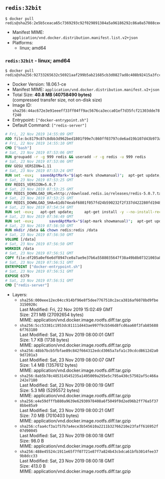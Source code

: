 ## `redis:32bit`

```console
$ docker pull redis@sha256:2e5b5ceaca65c7369293c92f029891384a5a96186292c86a0a57088ceed6c96e
```

-	Manifest MIME: `application/vnd.docker.distribution.manifest.list.v2+json`
-	Platforms:
	-	linux; amd64

### `redis:32bit` - linux; amd64

```console
$ docker pull redis@sha256:92733265632c56921aaf299b5ab21685cb3d0827ad8c408b92415a3fccdcdceb
```

-	Docker Version: 18.06.1-ce
-	Manifest MIME: `application/vnd.docker.distribution.manifest.v2+json`
-	Total Size: **40.8 MB (40758490 bytes)**  
	(compressed transfer size, not on-disk size)
-	Image ID: `sha256:44ac672e3e91eeeff33ff04ff9ac5676ca3ecca01ef7d35fcf21303dde78f240`
-	Entrypoint: `["docker-entrypoint.sh"]`
-	Default Command: `["redis-server"]`

```dockerfile
# Fri, 22 Nov 2019 14:55:09 GMT
ADD file:bc8179c87c8dbb3d962bed1801f99e7c860ff03797cde6ad19b107d43b973ada in / 
# Fri, 22 Nov 2019 14:55:10 GMT
CMD ["bash"]
# Sat, 23 Nov 2019 07:53:06 GMT
RUN groupadd -r -g 999 redis && useradd -r -g redis -u 999 redis
# Sat, 23 Nov 2019 07:53:06 GMT
ENV GOSU_VERSION=1.11
# Sat, 23 Nov 2019 07:53:24 GMT
RUN set -eux; 	savedAptMark="$(apt-mark showmanual)"; 	apt-get update; 	apt-get install -y --no-install-recommends 		ca-certificates 		dirmngr 		gnupg 		wget 	; 	rm -rf /var/lib/apt/lists/*; 		dpkgArch="$(dpkg --print-architecture | awk -F- '{ print $NF }')"; 	wget -O /usr/local/bin/gosu "https://github.com/tianon/gosu/releases/download/$GOSU_VERSION/gosu-$dpkgArch"; 	wget -O /usr/local/bin/gosu.asc "https://github.com/tianon/gosu/releases/download/$GOSU_VERSION/gosu-$dpkgArch.asc"; 		export GNUPGHOME="$(mktemp -d)"; 	gpg --batch --keyserver hkps://keys.openpgp.org --recv-keys B42F6819007F00F88E364FD4036A9C25BF357DD4; 	gpg --batch --verify /usr/local/bin/gosu.asc /usr/local/bin/gosu; 	gpgconf --kill all; 	rm -rf "$GNUPGHOME" /usr/local/bin/gosu.asc; 		apt-mark auto '.*' > /dev/null; 	[ -z "$savedAptMark" ] || apt-mark manual $savedAptMark > /dev/null; 	apt-get purge -y --auto-remove -o APT::AutoRemove::RecommendsImportant=false; 		chmod +x /usr/local/bin/gosu; 	gosu --version; 	gosu nobody true
# Sat, 23 Nov 2019 07:53:25 GMT
ENV REDIS_VERSION=5.0.7
# Sat, 23 Nov 2019 07:53:25 GMT
ENV REDIS_DOWNLOAD_URL=http://download.redis.io/releases/redis-5.0.7.tar.gz
# Sat, 23 Nov 2019 07:53:25 GMT
ENV REDIS_DOWNLOAD_SHA=61db74eabf6801f057fd24b590232f2f337d422280fd19486eca03be87d3a82b
# Sat, 23 Nov 2019 07:54:54 GMT
RUN set -eux; 	apt-get update; 	apt-get install -y --no-install-recommends libc6-i386; 	rm -rf /var/lib/apt/lists/*
# Sat, 23 Nov 2019 07:56:49 GMT
RUN set -eux; 		savedAptMark="$(apt-mark showmanual)"; 	apt-get update; 	apt-get install -y --no-install-recommends 		ca-certificates 		wget 				gcc 		gcc-multilib 		libc6-dev-i386 		make 	; 	rm -rf /var/lib/apt/lists/*; 		wget -O redis.tar.gz "$REDIS_DOWNLOAD_URL"; 	echo "$REDIS_DOWNLOAD_SHA *redis.tar.gz" | sha256sum -c -; 	mkdir -p /usr/src/redis; 	tar -xzf redis.tar.gz -C /usr/src/redis --strip-components=1; 	rm redis.tar.gz; 		grep -q '^#define CONFIG_DEFAULT_PROTECTED_MODE 1$' /usr/src/redis/src/server.h; 	sed -ri 's!^(#define CONFIG_DEFAULT_PROTECTED_MODE) 1$!\1 0!' /usr/src/redis/src/server.h; 	grep -q '^#define CONFIG_DEFAULT_PROTECTED_MODE 0$' /usr/src/redis/src/server.h; 		make -C /usr/src/redis -j "$(nproc)" 32bit; 	make -C /usr/src/redis install; 		serverMd5="$(md5sum /usr/local/bin/redis-server | cut -d' ' -f1)"; export serverMd5; 	find /usr/local/bin/redis* -maxdepth 0 		-type f -not -name redis-server 		-exec sh -eux -c ' 			md5="$(md5sum "$1" | cut -d" " -f1)"; 			test "$md5" = "$serverMd5"; 		' -- '{}' ';' 		-exec ln -svfT 'redis-server' '{}' ';' 	; 		rm -r /usr/src/redis; 		apt-mark auto '.*' > /dev/null; 	[ -z "$savedAptMark" ] || apt-mark manual $savedAptMark > /dev/null; 	apt-get purge -y --auto-remove -o APT::AutoRemove::RecommendsImportant=false; 		redis-cli --version; 	redis-server --version
# Sat, 23 Nov 2019 07:56:50 GMT
RUN mkdir /data && chown redis:redis /data
# Sat, 23 Nov 2019 07:56:50 GMT
VOLUME [/data]
# Sat, 23 Nov 2019 07:56:50 GMT
WORKDIR /data
# Sat, 23 Nov 2019 07:56:51 GMT
COPY file:df205a0ef6e6df8947ce0a7ae9e37b6a5588035647f38a49b8b07321003a8a01 in /usr/local/bin/ 
# Sat, 23 Nov 2019 07:56:51 GMT
ENTRYPOINT ["docker-entrypoint.sh"]
# Sat, 23 Nov 2019 07:56:51 GMT
EXPOSE 6379
# Sat, 23 Nov 2019 07:56:51 GMT
CMD ["redis-server"]
```

-	Layers:
	-	`sha256:000eee12ec04cc914bf96e8f5dee7767510c2aca3816af6078bd9fbe3150920c`  
		Last Modified: Fri, 22 Nov 2019 15:02:49 GMT  
		Size: 27.1 MB (27092654 bytes)  
		MIME: application/vnd.docker.image.rootfs.diff.tar.gzip
	-	`sha256:5cc53381c1953dc81111d443ae997f9cb546d8fcd6aa60f3fab856886f763180`  
		Last Modified: Sat, 23 Nov 2019 08:00:01 GMT  
		Size: 1.7 KB (1738 bytes)  
		MIME: application/vnd.docker.image.rootfs.diff.tar.gzip
	-	`sha256:48bb7bcb5fbfae89c842f664312edcd3065a7afa1c39cdcd8612d2a09d7201a3`  
		Last Modified: Sat, 23 Nov 2019 08:00:07 GMT  
		Size: 1.4 MB (1357612 bytes)  
		MIME: application/vnd.docker.image.rootfs.diff.tar.gzip
	-	`sha256:8ab5b78c485314545235a1495009a295e5c795a430c57502af5c466a242e7180`  
		Last Modified: Sat, 23 Nov 2019 08:00:19 GMT  
		Size: 5.3 MB (5295572 bytes)  
		MIME: application/vnd.docker.image.rootfs.diff.tar.gzip
	-	`sha256:e4e59dfffb880a9639e62930978408a6f5049f0d2ed96b2ff76a5f378bbe85a9`  
		Last Modified: Sat, 23 Nov 2019 08:00:21 GMT  
		Size: 7.0 MB (7010403 bytes)  
		MIME: application/vnd.docker.image.rootfs.diff.tar.gzip
	-	`sha256:cfaa4cf3a1f57b7a4ece3b545610a2211b32766210e23faff616952f07d90045`  
		Last Modified: Sat, 23 Nov 2019 08:00:18 GMT  
		Size: 98.0 B  
		MIME: application/vnd.docker.image.rootfs.diff.tar.gzip
	-	`sha256:488e45524c1911e65f7f07721e87f7a824b43cbdca61bfb3014fee379b8dcc33`  
		Last Modified: Sat, 23 Nov 2019 08:00:18 GMT  
		Size: 413.0 B  
		MIME: application/vnd.docker.image.rootfs.diff.tar.gzip
